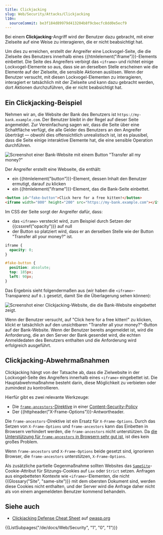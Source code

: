 ```yaml
---
title: Clickjacking
slug: Web/Security/Attacks/Clickjacking
l10n:
  sourceCommit: be3f184d89979d413204b8f9cbecfc8dd0e5ecf9
---
```


Bei einem **Clickjacking**-Angriff wird der Benutzer dazu gebracht, mit einer Zielseite auf eine Weise zu interagieren, die er nicht beabsichtigt hat.

Um dies zu erreichen, erstellt der Angreifer eine Lockvogel-Seite, die die Zielseite des Benutzers innerhalb eines {{htmlelement("iframe")}}-Elements einbettet. Die Seite des Angreifers verbirgt das `<iframe>` und richtet einige Lockvogel-Elemente so aus, dass sie an derselben Stelle erscheinen wie die Elemente auf der Zielseite, die sensible Aktionen auslösen. Wenn der Benutzer versucht, mit diesen Lockvogel-Elementen zu interagieren, interagiert er tatsächlich mit der Zielseite und kann dazu gebracht werden, dort Aktionen durchzuführen, die er nicht beabsichtigt hat.

## Ein Clickjacking-Beispiel

Nehmen wir an, die Website der Bank des Benutzers ist `https://my-bank.example.com`. Der Benutzer bleibt in der Regel auf dieser Seite angemeldet. Zur Vereinfachung sagen wir, dass die Seite über eine Schaltfläche verfügt, die alle Gelder des Benutzers an den Angreifer überträgt — obwohl dies offensichtlich unrealistisch ist, ist es plausibel, dass die Seite einige interaktive Elemente hat, die eine sensible Operation durchführen.

![Screenshot einer Bank-Website mit einem Button "Transfer all my money?"](my-bank.png)

Der Angreifer erstellt eine Webseite, die enthält:

- ein {{htmlelement("button")}}-Element, dessen Inhalt den Benutzer ermutigt, darauf zu klicken
- ein {{htmlelement("iframe")}}-Element, das die Bank-Seite einbettet.

```html
<button id="fake-button">Click here for a free kitten!</button>
<iframe width="800" height="200" src="https://my-bank.example.com"></iframe>
```

Im CSS der Seite sorgt der Angreifer dafür, dass:

- das `<iframe>` versteckt wird, zum Beispiel durch Setzen der {{cssxref("opacity")}} auf null
- der Button so platziert wird, dass er an derselben Stelle wie der Button "Transfer all your money?" ist.

```css
iframe {
  opacity: 0;
}

#fake-button {
  position: absolute;
  top: 185px;
  left: 90px;
}
```

Das Ergebnis sieht folgendermaßen aus (wir haben die `<iframe>`-Transparenz auf `0.1` gesetzt, damit Sie die Überlagerung sehen können):

![Screenshot einer Clickjacking-Website, die die Bank-Website eingebettet zeigt.](attacker.png)

Wenn der Benutzer versucht, auf "Click here for a free kitten!" zu klicken, klickt er tatsächlich auf den unsichtbaren "Transfer all your money?"-Button auf der Bank-Website. Wenn der Benutzer bereits angemeldet ist, wird die Anforderung, die an den Server der Bank gesendet wird, die echten Anmeldedaten des Benutzers enthalten und die Anforderung wird erfolgreich ausgeführt.

## Clickjacking-Abwehrmaßnahmen

Clickjacking hängt von der Tatsache ab, dass die Zielwebsite in der Lockvogel-Seite des Angreifers innerhalb eines `<iframe>` eingebettet ist. Die Hauptabwehrmaßnahme besteht darin, diese Möglichkeit zu verbieten oder zumindest zu kontrollieren.

Hierfür gibt es zwei relevante Werkzeuge:

- Die [`frame-ancestors`-Direktive](/de/docs/Web/HTTP/CSP#clickjacking_protection) in einer [Content-Security-Policy](/de/docs/Web/HTTP/CSP)
- Der {{httpheader("X-Frame-Options")}}-Antwortheader.

Die `frame-ancestors`-Direktive ist ein Ersatz für `X-Frame-Options`. Durch das Setzen von `X-Frame-Options` und `frame-ancestors` kann das Einbetten in Browsern verhindert werden, die `frame-ancestors` nicht unterstützen. Da [die Unterstützung für `frame-ancestors` in Browsern sehr gut ist](/de/docs/Web/HTTP/Headers/Content-Security-Policy/frame-ancestors#browser_compatibility), ist dies kein großes Problem.

Wenn `frame-ancestors` und `X-Frame-Options` beide gesetzt sind, ignorieren Browser, die `frame-ancestors` unterstützen, `X-Frame-Options`.

Als zusätzliche partielle Gegenmaßnahme sollten Websites das [`SameSite`](/de/docs/Web/HTTP/Headers/Set-Cookie#samesitesamesite-value)-Cookie-Attribut für Sitzungs-Cookies auf `Lax` oder `Strict` setzen. Anfragen aus eingebetteten Kontexte wie `<iframe>`-Elementen, die nicht {{Glossary("Site", "same-site")}} mit dem obersten Dokument sind, werden diese Cookies nicht enthalten, und der Server wird die Anfrage daher nicht als von einem angemeldeten Benutzer kommend behandeln.

## Siehe auch

- [Clickjacking Defense Cheat Sheet](https://cheatsheetseries.owasp.org/cheatsheets/Clickjacking_Defense_Cheat_Sheet.html) auf [owasp.org](https://owasp.org/)

<section id="Quick_links">
{{ListSubpages("/de/docs/Web/Security", "1", "0", "1")}}
</section>
